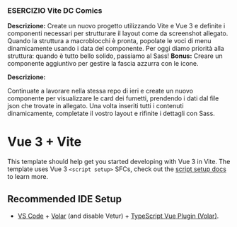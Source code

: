 ### ESERCIZIO Vite DC Comics

**Descrizione:**
Create un nuovo progetto utilizzando Vite e Vue 3 e definite i componenti necessari per strutturare il layout come da screenshot allegato.
Quando la struttura a macroblocchi è pronta, popolate le voci di menu dinamicamente usando i data del componente.
Per oggi diamo priorità alla struttura: quando è tutto bello solido, passiamo al Sass!
**Bonus:**
Creare un componente aggiuntivo per gestire la fascia azzurra con le icone.

**Descrizione:**

Continuate a lavorare nella stessa repo di ieri e create un nuovo componente per visualizzare le card dei fumetti, prendendo i dati dal file json che trovate in allegato.
Una volta inseriti tutti i contenuti dinamicamente, completate il vostro layout e rifinite i dettagli con Sass.







# Vue 3 + Vite

This template should help get you started developing with Vue 3 in Vite. The template uses Vue 3 `<script setup>` SFCs, check out the [script setup docs](https://v3.vuejs.org/api/sfc-script-setup.html#sfc-script-setup) to learn more.

## Recommended IDE Setup

- [VS Code](https://code.visualstudio.com/) + [Volar](https://marketplace.visualstudio.com/items?itemName=Vue.volar) (and disable Vetur) + [TypeScript Vue Plugin (Volar)](https://marketplace.visualstudio.com/items?itemName=Vue.vscode-typescript-vue-plugin).


